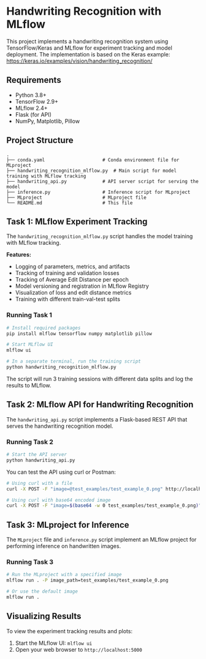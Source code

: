 # Handwriting Recognition with MLflow

This project implements a handwriting recognition system using TensorFlow/Keras and MLflow for experiment tracking and model deployment. The implementation is based on the Keras example: https://keras.io/examples/vision/handwriting_recognition/

## Requirements

- Python 3.8+
- TensorFlow 2.9+
- MLflow 2.4+
- Flask (for API)
- NumPy, Matplotlib, Pillow

## Project Structure

```
.
├── conda.yaml                     # Conda environment file for MLproject
├── handwriting_recognition_mlflow.py  # Main script for model training with MLflow tracking
├── handwriting_api.py             # API server script for serving the model
├── inference.py                   # Inference script for MLproject
├── MLproject                      # MLproject file
└── README.md                      # This file
```

## Task 1: MLflow Experiment Tracking

The `handwriting_recognition_mlflow.py` script handles the model training with MLflow tracking.

**Features:**
- Logging of parameters, metrics, and artifacts
- Tracking of training and validation losses
- Tracking of Average Edit Distance per epoch
- Model versioning and registration in MLflow Registry
- Visualization of loss and edit distance metrics
- Training with different train-val-test splits

### Running Task 1
```bash
# Install required packages
pip install mlflow tensorflow numpy matplotlib pillow

# Start MLflow UI
mlflow ui

# In a separate terminal, run the training script
python handwriting_recognition_mlflow.py
```

The script will run 3 training sessions with different data splits and log the results to MLflow.

## Task 2: MLflow API for Handwriting Recognition

The `handwriting_api.py` script implements a Flask-based REST API that serves the handwriting recognition model.

### Running Task 2
```bash
# Start the API server
python handwriting_api.py
```

You can test the API using curl or Postman:

```bash
# Using curl with a file
curl -X POST -F "image=@test_examples/test_example_0.png" http://localhost:5000/predict

# Using curl with base64 encoded image
curl -X POST -F "image=$(base64 -w 0 test_examples/test_example_0.png)" http://localhost:5000/predict
```

## Task 3: MLproject for Inference

The `MLproject` file and `inference.py` script implement an MLflow project for performing inference on handwritten images.

### Running Task 3
```bash
# Run the MLproject with a specified image
mlflow run . -P image_path=test_examples/test_example_0.png

# Or use the default image
mlflow run .
```

## Visualizing Results

To view the experiment tracking results and plots:

1. Start the MLflow UI: `mlflow ui`
2. Open your web browser to `http://localhost:5000`